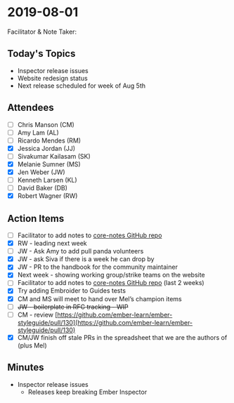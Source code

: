 # 2019-08-01

Facilitator & Note Taker:

## Today's Topics

- Inspector release issues
- Website redesign status
- Next release scheduled for week of Aug 5th

## Attendees

- [ ]  Chris Manson (CM)
- [ ]  Amy Lam (AL)
- [ ]  Ricardo Mendes (RM)
- [x]  Jessica Jordan (JJ)
- [ ]  Sivakumar Kailasam (SK)
- [x]  Melanie Sumner (MS)
- [x]  Jen Weber (JW)
- [ ]  Kenneth Larsen (KL)
- [ ]  David Baker (DB)
- [x]  Robert Wagner (RW)

## Action Items

- [ ]  Facilitator to add notes to [core-notes GitHub repo](https://github.com/emberjs/core-notes/)
- [x]  RW - leading next week
- [ ]  JW - Ask Amy to add pull panda volunteers
- [x]  JW - ask Siva if there is a week he can drop by
- [x]  JW - PR to the handbook for the community maintainer
- [x]  Next week - showing working group/strike teams on the website
- [ ]  Facilitator to add notes to [core-notes GitHub repo](https://github.com/emberjs/core-notes/) (last 2 weeks)
- [x]  Try adding Embroider to Guides tests
- [x]  CM and MS will meet to hand over Mel’s champion items
- [ ]  ~~JW - boilerplate in RFC tracking - WIP~~
- [ ]  CM - review [https://github.com/ember-learn/ember-styleguide/pull/130](https://github.com/ember-learn/ember-styleguide/pull/130)
- [x]  CM/JW finish off stale PRs in the spreadsheet that we are the authors of (plus Mel)

## Minutes

- Inspector release issues
    - Releases keep breaking Ember Inspector